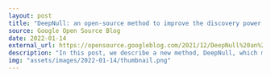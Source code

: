```yaml
---
layout: post
title: "DeepNull: an open-source method to improve the discovery power of genetic association studies"
source: Google Open Source Blog
date: 2022-01-14
external_url: https://opensource.googleblog.com/2021/12/DeepNull%20an%20open-source%20method%20to%20improve%20the%20discovery%20power%20of%20genetic%20association%20studies.html
description: "In this post, we describe a new method, DeepNull, which models the complex relationship between covariate effects on phenotypes to improve Genome-wide association studies (GWAS) results. We discuss why correcting for the relationships is important, and how DeepNull is able to better do so."
img: "assets/images/2022-01-14/thumbnail.png"
---
```

